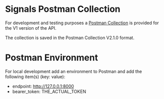 Signals Postman Collection
=======

For development and testing purposes a [Postman Collection](Signals.postman_collection.json) is 
provided for the V1 version of the API.

The collection is saved in the Postman Collection V2.1.0 format.


Postman Environment
=======

For local development add an environment to Postman and add the following item(s) (key: value):
* endpoint: http://127.0.0.1:8000
* bearer_token: THE_ACTUAL_TOKEN
